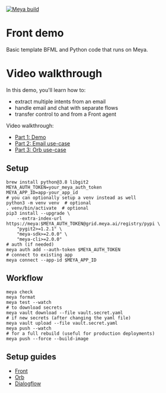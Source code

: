 [![Meya build](https://github.com/meya-customers/front-demo/actions/workflows/meya.check-test.yaml/badge.svg)](https://github.com/meya-customers/front-demo/actions/workflows/meya.check-test.yaml)

# Front demo

Basic template BFML and Python code that runs on Meya.

# Video walkthrough
In this demo, you'll learn how to:

* extract multiple intents from an email
* handle email and chat with separate flows
* transfer control to and from a Front agent

Video walkthrough:
* [Part 1: Demo](https://www.loom.com/share/9d5416824eb64395835f9ff563733cf8)
* [Part 2: Email use-case](https://www.loom.com/share/fbc596c60741481e93e69461406f6183)
* [Part 3: Orb use-case](https://www.loom.com/share/344d65e80fa944f998fefdadbf651c72)

## Setup

```shell script
brew install python@3.8 libgit2
MEYA_AUTH_TOKEN=your_meya_auth_token
MEYA_APP_ID=app-your_app_id
# you can optionally setup a venv instead as well
python3 -m venv venv  # optional
. venv/bin/activate  # optional
pip3 install --upgrade \
    --extra-index-url https://meya:$MEYA_AUTH_TOKEN@grid.meya.ai/registry/pypi \
    "pygit2>=1.2.1" \
    "meya-sdk>=2.0.0" \
    "meya-cli>=2.0.0"
# auth (if needed)
meya auth add --auth-token $MEYA_AUTH_TOKEN
# connect to existing app
meya connect --app-id $MEYA_APP_ID
```

## Workflow
```shell script 
meya check
meya format
meya test --watch
# to download secrets
meya vault download --file vault.secret.yaml
# if new secrets (after changing the yaml file)
meya vault upload --file vault.secret.yaml
meya push --watch
# for a full rebuild (useful for production deployments)
meya push --force --build-image
```

## Setup guides
* [Front](https://docs.meya.ai/docs/how-to-setup-a-front-integration)
* [Orb](https://docs.meya.ai/docs/how-to-set-up-an-orb-integration)
* [Dialogflow](https://docs.meya.ai/docs/how-to-set-up-a-dialogflow-integration)
